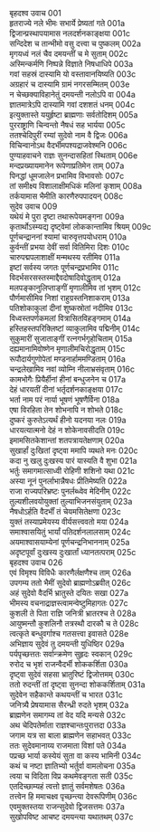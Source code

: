 बृहदश्व उवाच	001  
हृतराज्ये नले भीमः सभार्ये प्रेष्यतां गते	001a  
द्विजान्प्रस्थापयामास नलदर्शनकाङ्क्षया	001c  
सन्दिदेश च तान्भीमो वसु दत्त्वा च पुष्कलम्	002a  
मृगयध्वं नलं चैव दमयन्तीं च मे सुताम्	002c  
अस्मिन्कर्मणि निष्पन्ने विज्ञाते निषधाधिपे	003a  
गवां सहस्रं दास्यामि यो वस्तावानयिष्यति	003c  
अग्रहारं च दास्यामि ग्रामं नगरसम्मितम्	003e  
न चेच्छक्याविहानेतुं दमयन्ती नलोऽपि वा	004a  
ज्ञातमात्रेऽपि दास्यामि गवां दशशतं धनम्	004c  
इत्युक्तास्ते ययुर्हृष्टा ब्राह्मणाः सर्वतोदिशम्	005a  
पुरराष्ट्राणि चिन्वन्तो नैषधं सह भार्यया	005c  
ततश्चेदिपुरीं रम्यां सुदेवो नाम वै द्विजः	006a  
विचिन्वानोऽथ वैदर्भीमपश्यद्राजवेश्मनि	006c  
पुण्याहवाचने राज्ञः सुनन्दासहितां स्थिताम्	006e  
मन्दप्रख्यायमानेन रूपेणाप्रतिमेन ताम्	007a  
पिनद्धां धूमजालेन प्रभामिव विभावसोः	007c  
तां समीक्ष्य विशालाक्षीमधिकं मलिनां कृशाम्	008a  
तर्कयामास भैमीति कारणैरुपपादयन्	008c  
सुदेव उवाच	009  
यथेयं मे पुरा दृष्टा तथारूपेयमङ्गना	009a  
कृतार्थोऽस्म्यद्य दृष्ट्वेमां लोककान्तामिव श्रियम्	009c  
पूर्णचन्द्राननां श्यामां चारुवृत्तपयोधराम्	010a  
कुर्वन्तीं प्रभया देवीं सर्वा वितिमिरा दिशः	010c  
चारुपद्मपलाशाक्षीं मन्मथस्य रतीमिव	011a  
इष्टां सर्वस्य जगतः पूर्णचन्द्रप्रभामिव	011c  
विदर्भसरसस्तस्माद्दैवदोषादिवोद्धृताम्	012a  
मलपङ्कानुलिप्ताङ्गीं मृणालीमिव तां भृशम्	012c  
पौर्णमासीमिव निशां राहुग्रस्तनिशाकराम्	013a  
पतिशोकाकुलां दीनां शुष्कस्रोतां नदीमिव	013c  
विध्वस्तपर्णकमलां वित्रासितविहङ्गमाम्	014a  
हस्तिहस्तपरिक्लिष्टां व्याकुलामिव पद्मिनीम्	014c  
सुकुमारीं सुजाताङ्गीं रत्नगर्भगृहोचिताम्	015a  
दह्यमानामिवोष्णेन मृणालीमचिरोद्धृताम्	015c  
रूपौदार्यगुणोपेतां मण्डनार्हाममण्डिताम्	016a  
चन्द्रलेखामिव नवां व्योम्नि नीलाभ्रसंवृताम्	016c  
कामभोगैः प्रियैर्हीनां हीनां बन्धुजनेन च	017a  
देहं धारयतीं दीनां भर्तृदर्शनकाङ्क्षया	017c  
भर्ता नाम परं नार्या भूषणं भूषणैर्विना	018a  
एषा विरहिता तेन शोभनापि न शोभते	018c  
दुष्करं कुरुतेऽत्यर्थं हीनो यदनया नलः	019a  
धारयत्यात्मनो देहं न शोकेनावसीदति	019c  
इमामसितकेशान्तां शतपत्रायतेक्षणाम्	020a  
सुखार्हां दुःखितां दृष्ट्वा ममापि व्यथते मनः	020c  
कदा नु खलु दुःखस्य पारं यास्यति वै शुभा	021a  
भर्तुः समागमात्साध्वी रोहिणी शशिनो यथा	021c  
अस्या नूनं पुनर्लाभान्नैषधः प्रीतिमेष्यति	022a  
राजा राज्यपरिभ्रष्टः पुनर्लब्ध्वेव मेदिनीम्	022c  
तुल्यशीलवयोयुक्तां तुल्याभिजनसंयुताम्	023a  
नैषधोऽर्हति वैदर्भीं तं चेयमसितेक्षणा	023c  
युक्तं तस्याप्रमेयस्य वीर्यसत्त्ववतो मया	024a  
समाश्वासयितुं भार्यां पतिदर्शनलालसाम्	024c  
अयमाश्वासयाम्येनां पूर्णचन्द्रनिभाननाम्	025a  
अदृष्टपूर्वां दुःखस्य दुःखार्तां ध्यानतत्पराम्	025c  
बृहदश्व उवाच	026  
एवं विमृश्य विविधैः कारणैर्लक्षणैश्च ताम्	026a  
उपगम्य ततो भैमीं सुदेवो ब्राह्मणोऽब्रवीत्	026c  
अहं सुदेवो वैदर्भि भ्रातुस्ते दयितः सखा	027a  
भीमस्य वचनाद्राज्ञस्त्वामन्वेष्टुमिहागतः	027c  
कुशली ते पिता राज्ञि जनित्री भ्रातरश्च ते	028a  
आयुष्मन्तौ कुशलिनौ तत्रस्थौ दारकौ च ते	028c  
त्वत्कृते बन्धुवर्गाश्च गतसत्त्वा इवासते	028e  
अभिज्ञाय सुदेवं तु दमयन्ती युधिष्ठिर	029a  
पर्यपृच्छत्ततः सर्वान्क्रमेण सुहृदः स्वकान्	029c  
रुरोद च भृशं राजन्वैदर्भी शोककर्शिता	030a  
दृष्ट्वा सुदेवं सहसा भ्रातुरिष्टं द्विजोत्तमम्	030c  
ततो रुदन्तीं तां दृष्ट्वा सुनन्दा शोककर्शिताम्	031a  
सुदेवेन सहैकान्ते कथयन्तीं च भारत	031c  
जनित्र्यै प्रेषयामास सैरन्ध्री रुदते भृशम्	032a  
ब्राह्मणेन समागम्य तां वेद यदि मन्यसे	032c  
अथ चेदिपतेर्माता राज्ञश्चान्तःपुरात्तदा	033a  
जगाम यत्र सा बाला ब्राह्मणेन सहाभवत्	033c  
ततः सुदेवमानाय्य राजमाता विशां पते	034a  
पप्रच्छ भार्या कस्येयं सुता वा कस्य भामिनी	034c  
कथं च नष्टा ज्ञातिभ्यो भर्तुर्वा वामलोचना	035a  
त्वया च विदिता विप्र कथमेवङ्गता सती	035c  
एतदिच्छाम्यहं त्वत्तो ज्ञातुं सर्वमशेषतः	036a  
तत्त्वेन हि ममाचक्ष्व पृच्छन्त्या देवरूपिणीम्	036c  
एवमुक्तस्तया राजन्सुदेवो द्विजसत्तमः	037a  
सुखोपविष्ट आचष्ट दमयन्त्या यथातथम्	037c  
